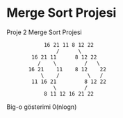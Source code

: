 # Merge Sort Projesi
Proje 2 Merge Sort Projesi

                16 21 11 8 12 22
                    /      \
            16 21 11      8 12 22
              /    \         /   \
           16 21    11    8 12    22
               \    /         \   /
            11 16 21         8 12 22
                   \         /
                8 11 12 16 21 22

Big-o gösterimi 0(nlogn)